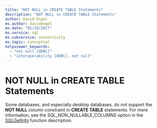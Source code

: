 ```yaml
---
title: "NOT NULL in CREATE TABLE Statements"
description: "NOT NULL in CREATE TABLE Statements"
author: David-Engel
ms.author: davidengel
ms.date: "01/19/2017"
ms.service: sql
ms.subservice: connectivity
ms.topic: conceptual
helpviewer_keywords:
  - "not null [ODBC]"
  - "interoperability [ODBC], not null"
---
```

# NOT NULL in CREATE TABLE Statements
Some databases, and especially desktop databases, do not support the **NOT NULL** column constraint in **CREATE TABLE** statements. For more information, see the SQL_NON_NULLABLE_COLUMNS option in the [SQLGetInfo](../../../odbc/reference/syntax/sqlgetinfo-function.md) function description.
